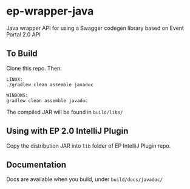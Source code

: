 # ep-wrapper-java
Java wrapper API for using a Swagger codegen library based on Event Portal 2.0 API



## To Build

Clone this repo.  Then:

```
LINUX:
./gradlew clean assemble javadoc

WINDOWS:
gradlew clean assemble javadoc
```

The compiled JAR will be found in `build/libs/`


## Using with EP 2.0 IntelliJ Plugin

Copy the distribution JAR into `lib` folder of EP IntelliJ Plugin repo.

## Documentation

Docs are available when you build, under `build/docs/javadoc/`

